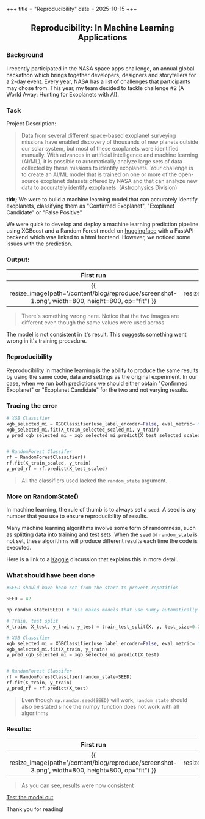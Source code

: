 +++
title = "Reproducibility"
date = 2025-10-15
+++

<h2 align="center"> Reproducibility: In Machine Learning Applications </h1>

### Background
I recently participated in the NASA space apps challenge, an annual global hackathon which brings together developers, designers and storytellers for a 2-day event. Every year, NASA has a list of challenges that participants may chose from. This year, my team decided to tackle challenge #2 (A World Away: Hunting for Exoplanets with AI).

### Task

Project Description:

> Data from several different space-based exoplanet surveying missions have enabled discovery of thousands of new planets outside our solar system, but most of these exoplanets were identified manually. With advances in artificial intelligence and machine learning (AI/ML), it is possible to automatically analyze large sets of data collected by these missions to identify exoplanets. Your challenge is to create an AI/ML model that is trained on one or more of the open-source exoplanet datasets offered by NASA and that can analyze new data to accurately identify exoplanets. (Astrophysics Division)

<strong>tldr;</strong> We were to build a machine learning model that can accurately identify exoplanets, classifying them as "Confirmed Exoplanet", "Exoplanet Candidate" or "False Positive"

We were quick to develop and deploy a machine learning prediction pipeline using XGBoost and a Random Forest model on [huggingface](https://huggingface.co/spaces/pacman2223/exo-standalone) with a FastAPI backend which was linked to a html frontend. However, we noticed some issues with the prediction.

### Output:

First run            |  Second run
:-------------------------:|:-------------------------:
{{ resize_image(path='/content/blog/reproduce/screenshot-1.png', width=800, height=800, op="fit") }} | {{ resize_image(path='/content/blog/reproduce/screenshot-2.png', width=800, height=800, op="fit") }}
<!-- <img src="screenshot-1.png"/>  <img src="screenshot-2.png"/> -->


<!-- ![image](screenshot-1.png)  |  ![image](screenshot-2.png) -->
<!-- ![screenshot-1.png](screenshot-1.png) ![screenshot-2.png](screenshot-2.png) -->


> There's something wrong here.
> Notice that the two images are different even though the same values were used across

The model is not consistent in it's result. This suggests something went wrong in it's training procedure.


### Reproducibility

Reproducibility in machine learning is the ability to produce the same results by using the same code, data and settings as the original experiment. In our case, when we run both predictions we should either obtain "Confirmed Exoplanet" or "Exoplanet Candidate" for the two and not varying results.


### Tracing the error

```py
# XGB Classifier
xgb_selected_mi = XGBClassifier(use_label_encoder=False, eval_metric='mlogloss')
xgb_selected_mi.fit(X_train_selected_scaled_mi, y_train)
y_pred_xgb_selected_mi = xgb_selected_mi.predict(X_test_selected_scaled_mi)


# RandomForest Classifer
rf = RandomForestClassifier()
rf.fit(X_train_scaled, y_train)
y_pred_rf = rf.predict(X_test_scaled)

```

> All the classifiers used lacked the `random_state` argument. 

### More on RandomState()

In machine learning, the rule of thumb is to always set a `seed`. A seed is any number that you use to ensure reproducibility of results.

Many machine learning algorithms involve some form of randomness, such as splitting data into training and test sets. When the `seed` or `random_state` is not set, these algorithms will produce different results each time the code is executed.

Here is a link to a [Kaggle](https://www.kaggle.com/discussions/general/422466) discussion that explains this in more detail.


### What should have been done

```py
#SEED should have been set from the start to prevent repetition

SEED = 42

np.random.state(SEED) # this makes models that use numpy automatically use the seed set (in case you forget to set random state)

# Train, test split
X_train, X_test, y_train, y_test = train_test_split(X, y, test_size=0.2, random_state=SEED) # set to ensure consistent splits

# XGB Classifier
xgb_selected_mi = XGBClassifier(use_label_encoder=False, eval_metric='mlogloss', random_state=SEED)
xgb_selected_mi.fit(X_train, y_train)
y_pred_xgb_selected_mi = xgb_selected_mi.predict(X_test)


# RandomForest Classifer
rf = RandomForestClassifier(random_state=SEED)
rf.fit(X_train, y_train)
y_pred_rf = rf.predict(X_test)
```

> Even though `np.random.seed(SEED)` will work, `random_state` should also be stated since the numpy function does not work with all algorithms


### Results:

First run            |  Second run
:-------------------------:|:-------------------------:
{{ resize_image(path='/content/blog/reproduce/screenshot-3.png', width=800, height=800, op="fit") }} | {{ resize_image(path='/content/blog/reproduce/screenshot-3.png', width=800, height=800, op="fit") }}



> As you can see, results were now consistent

[Test the model out](https://huggingface.co/spaces/pacman2223/exo-standalone)

Thank you for reading!
